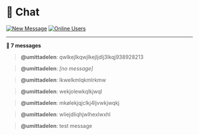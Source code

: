 # 💬 Chat

[![New Message](https://img.shields.io/badge/💬-New_Message-blue?style=for-the-badge)](https://github.com/umittadelen/githubChat/issues/new) [![Online Users](https://img.shields.io/badge/👥-1_users-green?style=for-the-badge)](https://github.com/umittadelen/githubChat/issues)

---

**💭 7 messages**

> **@umittadelen**: qwlkejlkqwjlkejljdlj3lkqj938928213

> **@umittadelen**: *[no message]*

> **@umittadelen**: lkwelkmlqkmlrkmw

> **@umittadelen**: wekjolewkqlkjwql

> **@umittadelen**: mkølekjqjclkj4ljvwkjwqkj

> **@umittadelen**: wliejdliqhjwlhexlwxhl

> **@umittadelen**: test message

